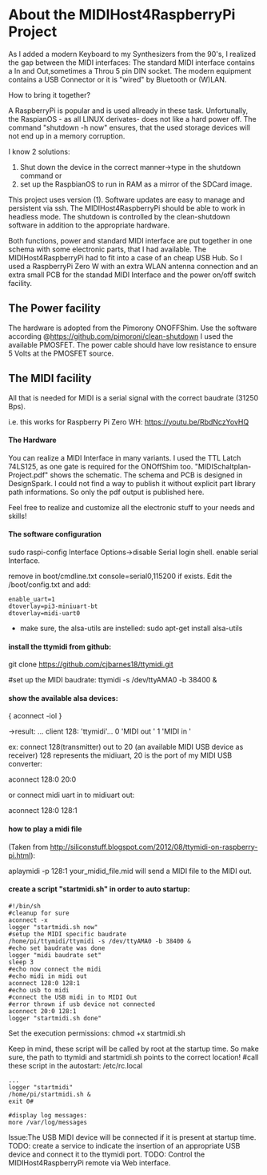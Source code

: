 # About the MIDIHost4RaspberryPi Project
As I added a modern Keyboard to my Synthesizers from the 90's, I realized the gap between the MIDI interfaces: The standard MIDI interface contains a In and Out,sometimes a Throu 5 pin DIN socket. The modern equipment contains a USB Connector or it is "wired" by Bluetooth or (W)LAN. 

How to bring it together? 

A RaspberryPi is popular and is used allready in these task. Unfortunally, the RaspianOS - as all LINUX derivates- does not like a hard power off. The command "shutdown -h now" ensures, that the used storage devices will not end up in a memory corruption. 

I know 2 solutions:
1. Shut down the device in the correct manner->type in the shutdown command or 
2. set up the RaspbianOS to run in RAM as a mirror of the SDCard image.

This project uses version (1). Software updates are easy to manage and persistent via ssh. The MIDIHost4RaspberryPi should be able to work in headless mode. The shutdown is controlled by the clean-shutdown software in addition to the appropriate hardware. 

Both functions, power and standard MIDI interface are put together in one schema with some electronic parts, that I had available. The MIDIHost4RaspberryPi had to fit into a case of an cheap USB Hub. So I used a RaspberryPi Zero W with an extra WLAN antenna connection and an extra small PCB for the standad MIDI Interface and the power on/off switch facility.


## The Power facility
 The hardware is adopted from the Pimorony ONOFFShim. Use the software according @https://github.com/pimoroni/clean-shutdown
 I used the available PMOSFET. The power cable should have low resistance to ensure 5 Volts at the PMOSFET source. 

## The MIDI facility
All that is needed for MIDI is a serial signal with the correct baudrate (31250 Bps).

i.e. this works for Raspberry Pi Zero WH:
https://youtu.be/RbdNczYovHQ
#### The Hardware
You can realize a MIDI Interface in many variants. I used the TTL Latch 74LS125, as one gate is required for the ONOffShim too. "MIDISchaltplan-Project.pdf" shows the schematic. 
The schema and PCB is designed in DesignSpark. I could not find a way to publish it without explicit part library path informations. So only the pdf output is published here.

Feel free to realize and customize all the electronic stuff to your needs and skills!

#### The software configuration

sudo raspi-config
Interface Options->disable Serial login shell. enable serial Interface. 

remove in boot/cmdline.txt console=serial0,115200 if exists.
Edit the /boot/config.txt and add:

	enable_uart=1
	dtoverlay=pi3-miniuart-bt
	dtoverlay=midi-uart0

- make sure, the alsa-utils are instelled:
sudo apt-get install alsa-utils

#### install the ttymidi from github:
git clone https://github.com/cjbarnes18/ttymidi.git

#set up the MIDI baudrate:
ttymidi -s /dev/ttyAMA0 -b 38400 &

#### show the available alsa devices:
{ aconnect -iol }

->result:
...
client 128: 'ttymidi'...
	0 'MIDI out  '
	1 'MIDI in  '

ex: connect 128(transmitter) out to 20 (an available MIDI USB device as receiver)
128 represents the midiuart, 20 is the port of my MIDI USB converter:

aconnect 128:0 20:0

or connect midi uart in to midiuart out:

aconnect 128:0 128:1

#### how to play a midi file
(Taken from http://siliconstuff.blogspot.com/2012/08/ttymidi-on-raspberry-pi.html):

aplaymidi -p 128:1 your_midid_file.mid will send a MIDI file to the MIDI out.

#### create a script "startmidi.sh" in order to auto startup:

	#!/bin/sh
	#cleanup for sure
	aconnect -x
	logger "startmidi.sh now"
	#setup the MIDI specific baudrate
	/home/pi/ttymidi/ttymidi -s /dev/ttyAMA0 -b 38400 &
	#echo set baudrate was done
	logger "midi baudrate set"
	sleep 3
	#echo now connect the midi
	#echo midi in midi out
	aconnect 128:0 128:1
	#echo usb to midi
	#connect the USB midi in to MIDI Out
	#error thrown if usb device not connected
	aconnect 20:0 128:1
	logger "startmidi.sh done"

Set the execution permissions:
	chmod +x startmidi.sh

Keep in mind, these script will be called by root at the startup time. So make sure, the path to ttymidi and startmidi.sh points to the correct location!
#call these script in the autostart:
/etc/rc.local

	...
	logger "startmidi"
	/home/pi/startmidi.sh &
	exit 0#

	#display log messages:
	more /var/log/messages

Issue:The USB MIDI device will be connected if it is present at startup time.
TODO: create a service to indicate the insertion of an appropriate USB device and connect it to the ttymidi port.
TODO: Control the MIDIHost4RaspberryPi remote via Web interface.
